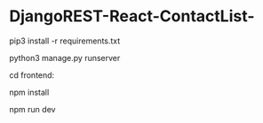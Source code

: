 # DjangoREST-React-ContactList-


pip3 install -r requirements.txt

python3 manage.py runserver

cd frontend:

npm install

npm run dev


